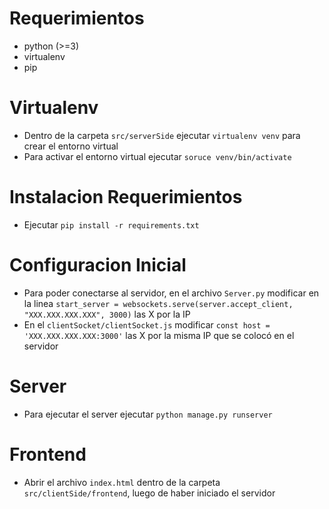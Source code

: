 # Requerimientos
* python (>=3)
* virtualenv
* pip

# Virtualenv
* Dentro de la carpeta `src/serverSide` ejecutar `virtualenv venv` para crear el entorno virtual
* Para activar el entorno virtual ejecutar `soruce venv/bin/activate`

# Instalacion Requerimientos
* Ejecutar `pip install -r requirements.txt`

# Configuracion Inicial
* Para poder conectarse al servidor, en el archivo `Server.py` modificar en la linea `start_server = websockets.serve(server.accept_client, "XXX.XXX.XXX.XXX", 3000)` las X por la IP 
* En el `clientSocket/clientSocket.js` modificar `const host = 'XXX.XXX.XXX.XXX:3000'` las X por la misma IP que se colocó en el servidor

# Server
* Para ejecutar el server ejecutar `python manage.py runserver`

# Frontend
* Abrir el archivo `index.html` dentro de la carpeta `src/clientSide/frontend`, luego de haber iniciado el servidor

